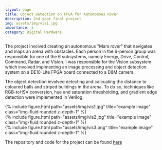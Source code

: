 ```yaml
---
layout: page
title: Object Detection on FPGA for Autonomous Rover
description: 2nd year final project
img: assets/img/vis1.jpg
importance: 3
category: Digital Hardware
---
```


The project involved creating an autonomous "Mars rover" that navigates and maps an arena with obstacles. Each person in the 6-person group was responsible for one of the 6 subsystems, namely Energy, Drive, Control, Command, Radar, and Vision. I was responsible for the Vision subsystem which involved implmenting an image processing and object detection system on a DE10-Lite FPGA board connected to a D8M camera. 

The object detection involved detecting and calcuating the distance to coloured balls and striped buildings in the arena. To do so, techniques like RGB-toHSV conversion, hue and saturation thresholding, and gradient edge detection were implemented in Verilog.

<div class="row">
    <div class="col-sm mt-3 mt-md-0">
        {% include figure.html path="assets/img/vis1.jpg" title="example image" class="img-fluid rounded z-depth-1" %}
    </div>
    <div class="col-sm mt-3 mt-md-0">
        {% include figure.html path="assets/img/vis2.jpg" title="example image" class="img-fluid rounded z-depth-1" %}
    </div>
</div>


<div class="row">
    <div class="col-sm mt-3 mt-md-0">
        {% include figure.html path="assets/img/vis3.png" title="example image" class="img-fluid rounded z-depth-1" %}
    </div>
</div>

The repository and code for the project can be found [here](https://github.com/krishagrawal112/Autonomous-Rover)